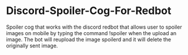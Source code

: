 # Discord-Spoiler-Cog-For-Redbot
Spoiler cog that works with the discord redbot that allows user to spoiler images on mobile by typing the command !spoiler when the upload an image. The bot will reupload the image spoilerd and it will delete the originally sent image. 

